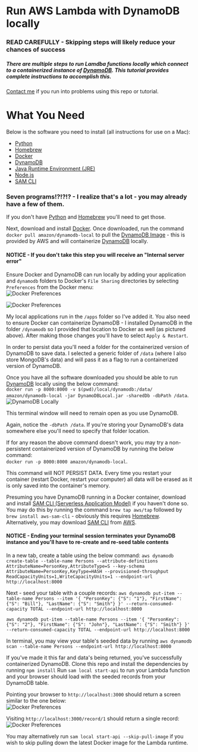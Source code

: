 # Run AWS Lambda with DynamoDB locally  

### READ CAREFULLY - Skipping steps will likely reduce your chances of success  

##### There are multiple steps to run Lamdba functions locally which connect to a containerized instance of [DynamoDB](https://aws.amazon.com/dynamodb/).  This tutorial provides complete instructions to accomplish this.  

[Contact me](https://www.aaronwht.com/contact-me) if you run into problems using this repo or tutorial.  

# What You Need 
Below is the software you need to install (all instructions for use on a Mac):
- [Python](https://www.python.org/)
- [Homebrew](https://brew.sh)
- [Docker](https://www.docker.com/)
- [DynamoDB](https://docs.aws.amazon.com/amazondynamodb/latest/developerguide/DynamoDBLocal.DownloadingAndRunning.html)
- [Java Runtime Environment (JRE)](https://www.java.com/en/download/)
- [Node.js](https://www.nodejs.org/)
- [SAM CLI](https://hub.docker.com/r/amazon/dynamodb-local/)

### Seven programs!?!?!? - I realize that's a lot - you may already have a few of them.
If you don't have [Python](https://www.python.org/) and [Homebrew](https://brew.sh) you'll need to get those. 

Next, download and install [Docker](https://www.docker.com/).  Once downloaded, run the command `docker pull amazon/dynamodb-local` to pull the [DynamoDB Image](https://hub.docker.com/r/amazon/dynamodb-local/) - this is provided by AWS and will containerize [DynamoDB](https://aws.amazon.com/dynamodb/) locally. 

#### NOTICE - If you don't take this step you will receive an "Internal server error"  

Ensure Docker and DynamoDB can run locally by adding your application and `dynamodb` folders to Docker's `File Sharing` directories by selecting `Preferences` from the Docker menu:  
![Docker Preferences](https://www.aaronwht.com/images/aws-sam-dynamodb-local/docker-preferences.png)

![Docker Preferences](https://www.aaronwht.com/images/aws-sam-dynamodb-local/docker-config.png)  

My local applications run in the `/apps` folder so I've added it.  You also need to ensure Docker can containerize DynamoDB - I installed DynamoDB in the folder `/dynamodb` so I provided that location to Docker as well (as pictured above).  After making those changes you'll have to select `Apply & Restart`.

In order to persist data you'll need a folder for the containerized version of DynamoDB to save data.  I selected a generic folder of `/data` (where I also store MongoDB's data) and will pass it as a flag to run a containerized version of DynamoDB.  

Once you have all the software downloaded you should be able to run [DynamoDB](https://aws.amazon.com/dynamodb/) locally using the below command:  
`docker run -p 8000:8000 -v $(pwd)/local/dynamodb:/data/ amazon/dynamodb-local -jar DynamoDBLocal.jar -sharedDb -dbPath /data`.  
![DynamoDB Locally](https://www.aaronwht.com/images/aws-sam-dynamodb-local/dynamodb-local.png)  

This terminal window will need to remain open as you use DynamoDB.  

Again, notice the `-dbPath /data`.  If you're storing your DynamoDB's data somewhere else you'll need to specify that folder location.  

If for any reason the above command doesn't work, you may try a non-persistent containerized version of DynamoDB by running the below command:  
`docker run -p 8000:8000 amazon/dynamodb-local`.  

This command will NOT PERSIST DATA.  Every time you restart your container (restart Docker, restart your computer) all data will be erased as it is only saved into the container's memory.  

Presuming you have DynamoDB running in a Docker container, download and install [SAM CLI (Serverless Application Model)](https://aws.amazon.com/serverless/sam/) if you haven't done so.  You may do this by running the command `brew tap aws/tap` followed by `brew install aws-sam-cli` - obviously this requires [Homebrew](https://brew.sh).  Alternatively, you may download [SAM CLI](https://aws.amazon.com/serverless/sam/) from [AWS](https://aws.amazon.com/).

#### NOTICE - Ending your terminal session terminates your DynamoDB instance and you'll have to re-create and re-seed table contents 

In a new tab, create a table using the below command: 
`aws dynamodb create-table --table-name Persons --attribute-definitions AttributeName=PersonKey,AttributeType=S --key-schema AttributeName=PersonKey,KeyType=HASH --provisioned-throughput ReadCapacityUnits=1,WriteCapacityUnits=1 --endpoint-url http://localhost:8000`

Next - seed your table with a couple records:
`aws dynamodb put-item --table-name Persons --item '{ "PersonKey": {"S": "1"}, "FirstName": {"S": "Bill"}, "LastName": {"S": "Smith"} }' --return-consumed-capacity TOTAL --endpoint-url http://localhost:8000`

`aws dynamodb put-item --table-name Persons --item '{ "PersonKey": {"S": "2"}, "FirstName": {"S": "John"}, "LastName": {"S": "Smith"} }' --return-consumed-capacity TOTAL --endpoint-url http://localhost:8000` 

In terminal, you may view your table's seeded data by running `aws dynamodb scan --table-name Persons --endpoint-url http://localhost:8000`

If you've made it this far and data's being returned, you've successfully containerized DynamoDB. 
Clone this repo and install the dependencies by running `npm install` 
Run `sam local start-api` to run your Lambda function and your browser should load with the seeded records from your DynamoDB table. 

Pointing your browser to `http://localhost:3000` should return a screen similar to the one below:  
![Docker Preferences](https://www.aaronwht.com/images/aws-sam-dynamodb-local/records.png)

Visiting `http://localhost:3000/record/1` should return a single record:  
![Docker Preferences](https://www.aaronwht.com/images/aws-sam-dynamodb-local/record.png)

You may alternatively run `sam local start-api --skip-pull-image` if you wish to skip pulling down the latest Docker image for the Lambda runtime.

